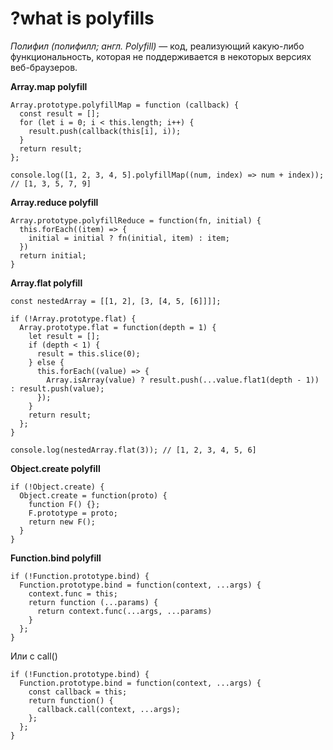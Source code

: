 # ?what is polyfills
_Полифил (полифилл; англ. Polyfill)_ — код, реализующий какую-либо функциональность, которая не поддерживается в некоторых версиях веб-браузеров.

__Array.map polyfill__

~~~
Array.prototype.polyfillMap = function (callback) {
  const result = [];
  for (let i = 0; i < this.length; i++) {
    result.push(callback(this[i], i));
  }
  return result;
};

console.log([1, 2, 3, 4, 5].polyfillMap((num, index) => num + index)); // [1, 3, 5, 7, 9]
~~~

__Array.reduce polyfill__

~~~
Array.prototype.polyfillReduce = function(fn, initial) {
  this.forEach((item) => {
    initial = initial ? fn(initial, item) : item;
  })
  return initial;
}
~~~

__Array.flat polyfill__

~~~
const nestedArray = [[1, 2], [3, [4, 5, [6]]]];

if (!Array.prototype.flat) {
  Array.prototype.flat = function(depth = 1) {
    let result = [];
    if (depth < 1) {
      result = this.slice(0);
    } else {
      this.forEach((value) => {
        Array.isArray(value) ? result.push(...value.flat1(depth - 1)) : result.push(value);
      });
    }
    return result;
  };
}

console.log(nestedArray.flat(3)); // [1, 2, 3, 4, 5, 6]
~~~

__Object.create polyfill__

~~~
if (!Object.create) {
  Object.create = function(proto) {
    function F() {};
    F.prototype = proto;
    return new F();
  }
}
~~~

__Function.bind polyfill__

~~~
if (!Function.prototype.bind) {
  Function.prototype.bind = function(context, ...args) {
    context.func = this;
    return function (...params) {
      return context.func(...args, ...params)
    }
  };
}
~~~

Или с call()

~~~
if (!Function.prototype.bind) {
  Function.prototype.bind = function(context, ...args) {
    const callback = this;
    return function() {
      callback.call(context, ...args);
    };
  };
}
~~~
